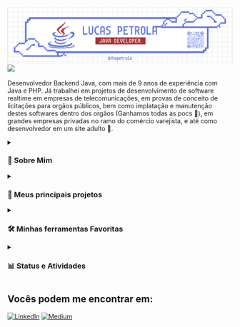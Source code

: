 ![MasterHead](./thePetrolaBanner.png)
![](https://komarev.com/ghpvc/?username=thePetrola&style=for-the-badge)

Desenvolvedor Backend Java, com mais de 9 anos de experiência com Java e PHP. Já trabalhei em projetos de desenvolvimento de software realtime em empresas de telecomunicações,
em provas de conceito de licitações para orgãos públicos, bem como implatação e manutenção destes softwares dentro dos orgãos (Ganhamos todas as pocs 🤭),
em grandes empresas privadas no ramo do comércio varejista, e até como desenvolvedor em um site adulto 🤌.

<details>
  <summary><h3>📖 Sobre Mim</h3></summary>

- 👀 **Desenvolvedor Backend Java**.
- 👩‍💻 **Desenvolvedor Fullstack Java** na [Zello Tecnologia](https://www.zello.tec.br/).
- 🫀 Apaixonado pelo meu trabalho e pela minha carreira!
- 🖨 Entusiasta em **impressões 3D** e **automação**
- 📘 Atualmente focado em tirar as certificações **OCA e OCP**.
- 🐧 **Linux** Lover.

</details>

<details>
  <summary><h3>📘 Meus principais projetos</h3></summary>

  [![Readme Card](https://github-readme-stats.vercel.app/api/pin/?username=thePetrola&repo=tourettevim.java)](https://github.com/anuraghazra/github-readme-stats)
  [![Readme Card](https://github-readme-stats.vercel.app/api/pin/?username=thePetrola&repo=jsf-webapp-initial)](https://github.com/anuraghazra/github-readme-stats)
  [![Readme Card](https://github-readme-stats.vercel.app/api/pin/?username=thePetrola&repo=teste-mirante-cidades-backend)](https://github.com/anuraghazra/github-readme-stats)
</details>

<details>
  <summary><h3>🛠️ Minhas ferramentas Favoritas</h3></summary>
  
  #### 👨‍💻 Linguagens de programação e marcação
  ![Java](https://img.shields.io/badge/java-%23ED8B00.svg?style=for-the-badge&logo=openjdk&logoColor=white)
  ![PHP](https://img.shields.io/badge/php-%23777BB4.svg?style=for-the-badge&logo=php&logoColor=white)
  ![Lua](https://img.shields.io/badge/lua-%232C2D72.svg?style=for-the-badge&logo=lua&logoColor=white)
  ![Markdown](https://img.shields.io/badge/markdown-%23000000.svg?style=for-the-badge&logo=markdown&logoColor=white)

  #### 🧰 Frameworks and Libraries
  ![Spring](https://img.shields.io/badge/spring-%236DB33F.svg?style=for-the-badge&logo=spring&logoColor=white)
  ![JavaFX](https://img.shields.io/badge/javafx-%23FF0000.svg?style=for-the-badge&logo=javafx&logoColor=white)
  ![EJS](https://img.shields.io/badge/ejs-%23B4CA65.svg?style=for-the-badge&logo=ejs&logoColor=black)
  ![Thymeleaf](https://img.shields.io/badge/Thymeleaf-%23005C0F.svg?style=for-the-badge&logo=Thymeleaf&logoColor=white)
  ![Laravel](https://img.shields.io/badge/laravel-%23FF2D20.svg?style=for-the-badge&logo=laravel&logoColor=white)
  ![Code-Igniter](https://img.shields.io/badge/CodeIgniter-%23EF4223.svg?style=for-the-badge&logo=codeIgniter&logoColor=white)
  ![Hibernate](https://img.shields.io/badge/Hibernate-59666C?style=for-the-badge&logo=Hibernate&logoColor=white)
  ![Sequelize](https://img.shields.io/badge/Sequelize-52B0E7?style=for-the-badge&logo=Sequelize&logoColor=white)
  
  #### 🗄️ Databases e Hosting
  ![Oracle](https://img.shields.io/badge/Oracle-F80000?style=for-the-badge&logo=oracle&logoColor=white)
  ![Postgres](https://img.shields.io/badge/postgres-%23316192.svg?style=for-the-badge&logo=postgresql&logoColor=white)
  ![Redis](https://img.shields.io/badge/redis-%23DD0031.svg?style=for-the-badge&logo=redis&logoColor=white)
  ![SQLite](https://img.shields.io/badge/sqlite-%2307405e.svg?style=for-the-badge&logo=sqlite&logoColor=white)
  ![Firebase](https://img.shields.io/badge/firebase-a08021?style=for-the-badge&logo=firebase&logoColor=ffcd34)
  ![Github Pages](https://img.shields.io/badge/github%20pages-121013?style=for-the-badge&logo=github&logoColor=white)
  ![AWS](https://img.shields.io/badge/AWS-%23FF9900.svg?style=for-the-badge&logo=amazon-aws&logoColor=white)
  ![Apache Tomcat](https://img.shields.io/badge/apache%20tomcat-%23F8DC75.svg?style=for-the-badge&logo=apache-tomcat&logoColor=black)
  ![Jenkins](https://img.shields.io/badge/jenkins-%232C5263.svg?style=for-the-badge&logo=jenkins&logoColor=white)
  ![Nginx](https://img.shields.io/badge/nginx-%23009639.svg?style=for-the-badge&logo=nginx&logoColor=white)
  ![Apache](https://img.shields.io/badge/apache-%23D42029.svg?style=for-the-badge&logo=apache&logoColor=white)

  #### 💻 Editores e ferramentas
  ![Vim](https://img.shields.io/badge/VIM-%2311AB00.svg?style=for-the-badge&logo=vim&logoColor=white)
  ![Neovim](https://img.shields.io/badge/NeoVim-%2357A143.svg?&style=for-the-badge&logo=neovim&logoColor=white)
  ![Eclipse](https://img.shields.io/badge/Eclipse-FE7A16.svg?style=for-the-badge&logo=Eclipse&logoColor=white)
  ![IntelliJ IDEA](https://img.shields.io/badge/IntelliJIDEA-000000.svg?style=for-the-badge&logo=intellij-idea&logoColor=white)
  ![PhpStorm](https://img.shields.io/badge/phpstorm-143?style=for-the-badge&logo=phpstorm&logoColor=black&color=black&labelColor=darkorchid)
  ![Jira](https://img.shields.io/badge/jira-%230A0FFF.svg?style=for-the-badge&logo=jira&logoColor=white)
  ![Postman](https://img.shields.io/badge/Postman-FF6C37?style=for-the-badge&logo=postman&logoColor=white)
  ![Docker](https://img.shields.io/badge/docker-%230db7ed.svg?style=for-the-badge&logo=docker&logoColor=white)
  ![Confluence](https://img.shields.io/badge/confluence-%23172BF4.svg?style=for-the-badge&logo=confluence&logoColor=white)

  #### 🐧 Sistemas Operacionais (Distros Linux pq eu sou pop)
  ![Linux](https://img.shields.io/badge/Linux-FCC624?style=for-the-badge&logo=linux&logoColor=black)
  ![Arch](https://img.shields.io/badge/Arch%20Linux-1793D1?logo=arch-linux&logoColor=fff&style=for-the-badge)
  ![Debian](https://img.shields.io/badge/Debian-D70A53?style=for-the-badge&logo=debian&logoColor=white)
  ![Linux Mint](https://img.shields.io/badge/Linux%20Mint-87CF3E?style=for-the-badge&logo=Linux%20Mint&logoColor=white)
  ![Manjaro](https://img.shields.io/badge/Manjaro-35BF5C?style=for-the-badge&logo=Manjaro&logoColor=white)
  ![openSUSE](https://img.shields.io/badge/openSUSE-%2364B345?style=for-the-badge&logo=openSUSE&logoColor=white)
  ![Pop!\_OS](https://img.shields.io/badge/Pop!_OS-48B9C7?style=for-the-badge&logo=Pop!_OS&logoColor=white)
  ![Fedora](https://img.shields.io/badge/Fedora-294172?style=for-the-badge&logo=fedora&logoColor=white)
</details>

<details>
  <summary><h3>📊 Status e Atividades</h3></summary>
  
  ### 🕑 WakaTime status
  [![thePetrola's WakaTime stats](https://github-readme-stats.vercel.app/api/wakatime?username=thePetrola)](https://github.com/anuraghazra/github-readme-stats)

  ### 🔥 Status de atividades
  [![GitHub Streak](https://streak-stats.demolab.com/?user=thePetrola&theme=graywhite)](https://git.io/streak-stats)

  ### 💻 GitHub Profile Status
  <div>
      <img src="https://github-readme-stats.vercel.app/api?username=thePetrola&show_icons=true&line_height=20&hide_border=true" width="440"/>
      <img src="https://github-readme-stats.vercel.app/api/top-langs/?username=thePetrola&layout=compact&" width="313" />
      <img src="https://github-readme-activity-graph.vercel.app/graph?username=thePetrola&theme=github" width="600" />
  </div>
  <br />
  
  <strong>Nota:</strong> As principais linguagens são apenas uma métrica das linguagens em que consiste meu código público e não reflete experiência ou nível de habilidade.

</details>

  
## Vocês podem me encontrar em:
<a href="https://www.linkedin.com/in/lucas-petrola/">![LinkedIn](https://img.shields.io/badge/linkedin-%230077B5.svg?style=for-the-badge&logo=linkedin&logoColor=white)</a>
<a href="https://medium.com/@petrolalucas">![Medium](https://img.shields.io/badge/Medium-12100E?style=for-the-badge&logo=medium&logoColor=white)</a>
